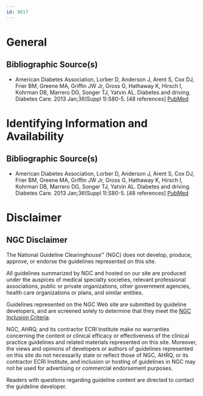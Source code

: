 ```yaml
---
id: 9817
---
```


# General

## Bibliographic Source(s)

- American Diabetes Association, Lorber D, Anderson J, Arent S, Cox DJ, Frier BM, Greene MA, Griffin JW Jr, Gross G, Hathaway K, Hirsch I, Kohrman DB, Marrero DG, Songer TJ, Yatvin AL. Diabetes and driving. Diabetes Care. 2013 Jan;36(Suppl 1):S80-5. [48 references] [ PubMed ](http://www.ncbi.nlm.nih.gov/entrez/query.fcgi?cmd=Retrieve&db=pubmed&dopt=Abstract&list_uids=23264427)

# Identifying Information and Availability

## Bibliographic Source(s)

- American Diabetes Association, Lorber D, Anderson J, Arent S, Cox DJ, Frier BM, Greene MA, Griffin JW Jr, Gross G, Hathaway K, Hirsch I, Kohrman DB, Marrero DG, Songer TJ, Yatvin AL. Diabetes and driving. Diabetes Care. 2013 Jan;36(Suppl 1):S80-5. [48 references] [ PubMed ](http://www.ncbi.nlm.nih.gov/entrez/query.fcgi?cmd=Retrieve&db=pubmed&dopt=Abstract&list_uids=23264427)

# Disclaimer

## NGC Disclaimer

The National Guideline Clearinghouse™ (NGC) does not develop, produce, approve, or endorse the guidelines represented on this site.

All guidelines summarized by NGC and hosted on our site are produced under the auspices of medical specialty societies, relevant professional associations, public or private organizations, other government agencies, health care organizations or plans, and similar entities.

Guidelines represented on the NGC Web site are submitted by guideline developers, and are screened solely to determine that they meet the [NGC Inclusion Criteria](/help-and-about/summaries/inclusion-criteria).

NGC, AHRQ, and its contractor ECRI Institute make no warranties concerning the content or clinical efficacy or effectiveness of the clinical practice guidelines and related materials represented on this site. Moreover, the views and opinions of developers or authors of guidelines represented on this site do not necessarily state or reflect those of NGC, AHRQ, or its contractor ECRI Institute, and inclusion or hosting of guidelines in NGC may not be used for advertising or commercial endorsement purposes.

Readers with questions regarding guideline content are directed to contact the guideline developer.


